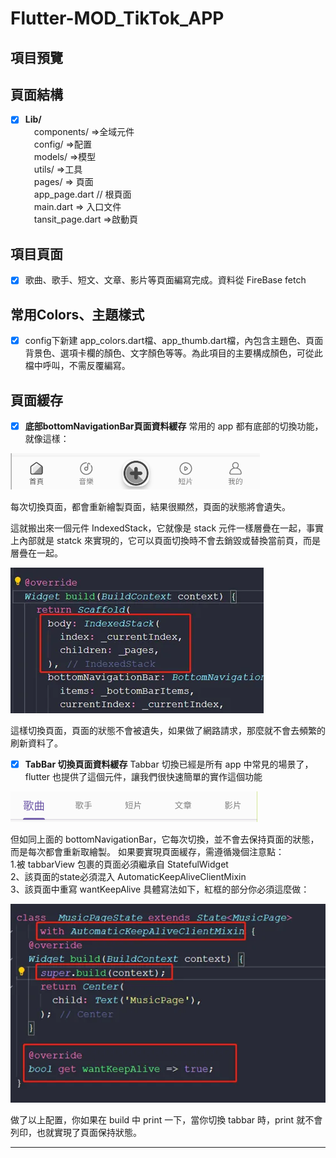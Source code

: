 # Flutter-MOD_TikTok_APP 

## 項目預覽


## 頁面結構 
- [x] **Lib/**  
&emsp;components/ =>全域元件   
&emsp;config/ =>配置  
&emsp;models/ =>模型   
&emsp;utils/ =>工具  
&emsp;pages/ => 頁面  
&emsp;app_page.dart // 根頁面  
&emsp;main.dart => 入口文件  
&emsp;tansit_page.dart =>啟動頁 

## 項目頁面
- [x] 歌曲、歌手、短文、文章、影片等頁面編寫完成。資料從 FireBase fetch 

## 常用Colors、主題樣式  
- [x] config下新建 app_colors.dart檔、app_thumb.dart檔，內包含主題色、頁面背景色、選項卡欄的顏色、文字顏色等等。為此項目的主要構成顏色，可從此檔中呼叫，不需反覆編寫。

## 頁面緩存  

- [x] **底部bottomNavigationBar頁面資料緩存**
常用的 app 都有底部的切換功能，就像這樣：

![](https://github.com/yuchi1226/Flutter-MOD_TikTok_APP/blob/main/preview_images/%E8%9E%A2%E5%B9%95%E6%93%B7%E5%8F%96%E7%95%AB%E9%9D%A2%202024-09-22%20235850.png?raw=true)

每次切換頁面，都會重新繪製頁面，結果很顯然，頁面的狀態將會遺失。  
  
這就搬出來一個元件 IndexedStack，它就像是 stack 元件一樣層疊在一起，事實上內部就是 statck 來實現的，它可以頁面切換時不會去銷毀或替換當前頁，而是層疊在一起。

![](https://github.com/yuchi1226/Flutter-MOD_TikTok_APP/blob/main/preview_images/image.png?raw=true)

這樣切換頁面，頁面的狀態不會被遺失，如果做了網路請求，那麼就不會去頻繁的刷新資料了。

- [x] **TabBar 切換頁面資料緩存**
Tabbar 切換已經是所有 app 中常見的場景了，flutter 也提供了這個元件，讓我們很快速簡單的實作這個功能

![](https://github.com/yuchi1226/Flutter-MOD_TikTok_APP/blob/main/preview_images/%E8%9E%A2%E5%B9%95%E6%93%B7%E5%8F%96%E7%95%AB%E9%9D%A2%202024-09-22%20235917.png?raw=true)

但如同上面的 bottomNavigationBar，它每次切換，並不會去保持頁面的狀態，而是每次都會重新取繪製。 如果要實現頁面緩存，需遵循幾個注意點：  
1.被 tabbarView 包裹的頁面必須繼承自 StatefulWidget  
2、該頁面的state必須混入 AutomaticKeepAliveClientMixin  
3、該頁面中重寫 wantKeepAlive 具體寫法如下，紅框的部分你必須這麼做：  

![](https://github.com/yuchi1226/Flutter-MOD_TikTok_APP/blob/main/preview_images/image%20(1).png?raw=true)

做了以上配置，你如果在 build 中 print 一下，當你切換 tabbar 時，print 就不會列印，也就實現了頁面保持狀態。
 
---
<!-- 
## 參考資料 -- BV1LK4y1P7BB

* 使用 VS Code 開發 Flutter App — 建立專案，打開專案和啟動模擬器執行 App:https://medium.com/%E5%BD%BC%E5%BE%97%E6%BD%98%E7%9A%84-flutter-app-%E9%96%8B%E7%99%BC%E5%95%8F%E9%A1%8C%E8%A7%A3%E7%AD%94%E9%9B%86/%E4%BD%BF%E7%94%A8-vs-code-%E9%96%8B%E7%99%BC-flutter-app-%E5%BB%BA%E7%AB%8B%E5%B0%88%E6%A1%88-%E6%89%93%E9%96%8B%E5%B0%88%E6%A1%88%E5%92%8C%E5%95%9F%E5%8B%95%E6%A8%A1%E6%93%AC%E5%99%A8%E5%9F%B7%E8%A1%8C-app-213054edc169

* How to Connect Flutter App with Firebase:https://www.youtube.com/watch?v=VCjG_v6oYyA

* Failed to load FirebaseOptions from resource. Check that you have defined values.xml correctly:https://www.youtube.com/watch?v=bHxoJWWsG7A

* 類別的建構子中，參數不能為null:https://blog.csdn.net/shulianghan/article/details/119918924

-- >